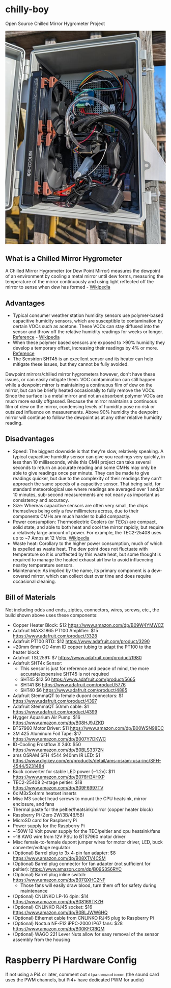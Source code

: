 # chilly-boy
Open Source Chilled Mirror Hygrometer Project

[![case](img/case-thumb.jpg)](img/case.jpg)

## What is a Chilled Mirror Hygrometer
A Chilled Mirror Hygrometer (or Dew Point Mirror) measures the dewpoint of an environment by cooling a metal mirror until dew forms, measuring the temperature of the mirror continuously and using light reflected off the mirror to sense when dew has formed - [Wikipedia](https://en.wikipedia.org/wiki/Hygrometer#Chilled_mirror_dew_point_hygrometer)

## Advantages
- Typical consumer weather station humidity sensors use polymer-based capacitive humidity sensors, which are susceptible to contamination by certain VOCs such as acetone. These VOCs can stay diffused into the sensor and throw off the relative humidity readings for weeks or longer. [Reference](https://sensirion.com/media/documents/FEE9F039/62459F54/Application_Note_Heater_Decontamination_SHT4xX.pdf) - [Wikipedia](https://en.wikipedia.org/wiki/Hygrometer#Capacitive)
- When these polymer based sensors are exposed to >90% humidity they develop a temporary offset, increasing their readings by 4% or more. [Reference](https://sensirion.com/media/documents/A88858C9/629626D4/Application_Note_Creep_Mitigation_SHT4x.pdf)
- The Sensirion SHT45 is an excellent sensor and its heater can help mitigate these issues, but they cannot be fully avoided.

Dewpoint mirrors/chilled mirror hygrometers however, don't have these issues, or can easily mitigate them. VOC contamination can still happen while a dewpoint mirror is maintaining a continuous film of dew on the mirror, but can be briefly heated occasionally to fully remove the VOCs. Since the surface is a metal mirror and not an absorbent polymer VOCs are much more easily offgassed. Because the mirror maintains a continuous film of dew on the mirror, condensing levels of humidity pose no risk or outsized influence on measurements. Above 90% humidity the dewpoint mirror will continue to follow the dewpoint as at any other relative humidity reading.

## Disadvantages
- Speed: The biggest downside is that they're slow, relatively speaking. A typical capacitive humidity sensor can give you readings very quickly, in less than 10 milliseconds, while this CMH project can take several seconds to return an accurate reading and some CMHs may only be able to give readings once per minute. They can be made to give readings quicker, but due to the complexity of their readings they can't approach the same speeds of a capacitive sensor. That being said, for standard meteorological use where readings are averaged over 1 and/or 10 minutes, sub-second measurements are not nearly as important as consistency and accuracy.
- Size: Whereas capacitive sensors are often very small, the chips themselves being only a few millimeters across, due to their components CMHs are much harder to build compactly.
- Power consumption: Thermoelectric Coolers (or TECs) are compact, solid state, and able to both heat and cool the mirror rapidly, but require a relatively large amount of power. For example, the TEC2-25408 uses up to ~7 Amps at 12 Volts. [Wikipedia](https://en.wikipedia.org/wiki/Thermoelectric_cooling)
- Waste heat: Corollary to the higher power consumption, much of which is expelled as waste heat. The dew point does not fluctuate with temperature so it is unaffected by this waste heat, but some thought is required to manage the heated exhaust airflow to avoid influencing nearby temperature sensors.
- Maintenance: As implied by the name, its primary component is a dew-covered mirror, which can collect dust over time and does require occasional cleaning.

## Bill of Materials
Not including odds and ends, zipties, connectors, wires, screws, etc., the build shown above uses these components:
- Copper Heater Block: $12 https://www.amazon.com/dp/B09W4YMWCZ
- Adafruit MAX31865 PT100 Amplifier: $15 https://www.adafruit.com/product/3328
- Adafruit PT100 RTD: $12 https://www.adafruit.com/product/3290
- ~20mm 6mm OD 4mm ID copper tubing to adapt the PT100 to the heater block
- Adafruit TSL2591: $7 https://www.adafruit.com/product/1980
- Adafruit SHT4x Sensor:
    - This sensor is just for reference and peace of mind, the more accurate/expensive SHT45 is not required
    - SHT45 $12.50 https://www.adafruit.com/product/5665
    - SHT41 $6 https://www.adafruit.com/product/5776
    - SHT40 $6 https://www.adafruit.com/product/4885
- Adafruit StemmaQT to female dupont connectors: $1 https://www.adafruit.com/product/4397
- Adafruit StemmaQT 50mm cable: $1 https://www.adafruit.com/product/4399
- Hygger Aquarium Air Pump: $16 https://www.amazon.com/dp/B08HJ9JZKD
- BTS7960 Motor Driver: $11 https://www.amazon.com/dp/B00WSN98DC
- 3M 425 Aluminum Foil Tape: $17 https://www.amazon.com/dp/B007Y7DKWC
- ID-Cooling Frostflow X 240: $50 https://www.amazon.com/dp/B0BLS3372N
- ams OSRAM SFH 4544 940nm IR LED: $1 https://www.digikey.com/en/products/detail/ams-osram-usa-inc/SFH-4544/5231484
- Buck converter for stable LED power (~1.2v): $11 https://www.amazon.com/dp/B076H3XHXP
- TEC2-25408 2-stage peltier: $18 https://www.amazon.com/dp/B09F6997TV
- 6x M3x5x4mm heatset inserts
- Misc M3 socket head screws to mount the CPU heatsink, mirror enclosure, and fans
- Thermal paste for the peltier/heatsink/mirror (copper heater block)
- Raspberry Pi (Zero 2W/3B/4B/5B)
- MicroSD card for Raspberry Pi
- Power supply for the Raspberry Pi
- ~150W 12 Volt power supply for the TEC/peltier and cpu heatsink/fans
- ~18 AWG wire from 12V PSU to BTS7960 motor driver
- Misc female-to-female dupont jumper wires for motor driver, LED, buck converter/voltage regulator
- (Optional) Barrel plug to 3x 4-pin fan adapter: $8 https://www.amazon.com/dp/B08XTV4CSM
- (Optional) Barrel plug connector for fan adapter (not sufficient for peltier): https://www.amazon.com/dp/B09S3S6RYC
- (Optional) Barrel plug inline switch: https://www.amazon.com/dp/B07QXHC2NF
    - Those fans will easily draw blood, turn them off for safety during maintenance
- (Optional) CNLINKO LP-16 4pin: $14 https://www.amazon.com/dp/B08169TKZH
- (Optional) CNLINKO RJ45 socket: $16 https://www.amazon.com/dp/B0BLJWW6HQ
- (Optional) Ethernet cable from CNLINKO RJ45 plug to Raspberry Pi
- (Optional) Noctua NF-F12 iPPC-2000 IP67 fans: $28 https://www.amazon.com/dp/B00KFCRIQM
- (Optional) WAGO 221 Lever Nuts allow for easy removal of the sensor assembly from the housing

# Raspberry Pi Hardware Config
If not using a Pi4 or later, comment out `dtparam=audio=on` (the sound card uses the PWM channels, but Pi4+ have dedicated PWM for audio)